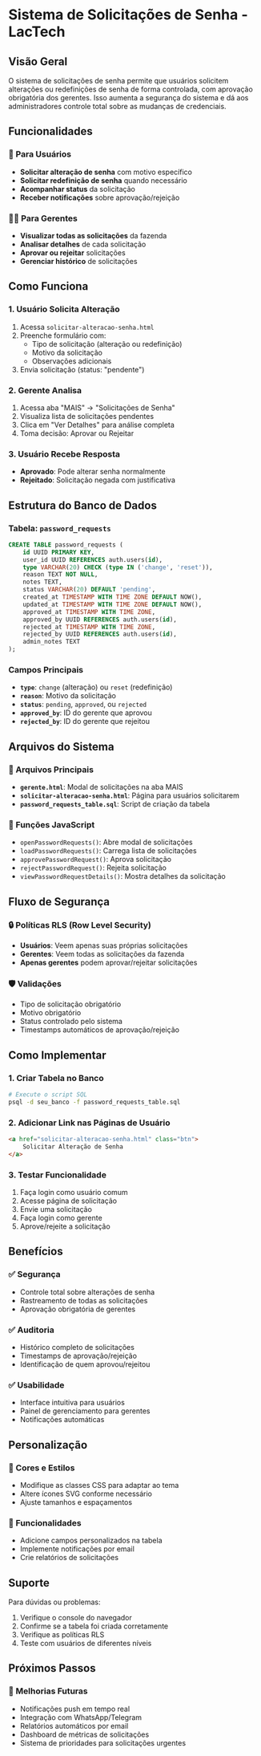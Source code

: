 # Sistema de Solicitações de Senha - LacTech

## Visão Geral

O sistema de solicitações de senha permite que usuários solicitem alterações ou redefinições de senha de forma controlada, com aprovação obrigatória dos gerentes. Isso aumenta a segurança do sistema e dá aos administradores controle total sobre as mudanças de credenciais.

## Funcionalidades

### 🔐 Para Usuários
- **Solicitar alteração de senha** com motivo específico
- **Solicitar redefinição de senha** quando necessário
- **Acompanhar status** da solicitação
- **Receber notificações** sobre aprovação/rejeição

### 👨‍💼 Para Gerentes
- **Visualizar todas as solicitações** da fazenda
- **Analisar detalhes** de cada solicitação
- **Aprovar ou rejeitar** solicitações
- **Gerenciar histórico** de solicitações

## Como Funciona

### 1. Usuário Solicita Alteração
1. Acessa `solicitar-alteracao-senha.html`
2. Preenche formulário com:
   - Tipo de solicitação (alteração ou redefinição)
   - Motivo da solicitação
   - Observações adicionais
3. Envia solicitação (status: "pendente")

### 2. Gerente Analisa
1. Acessa aba "MAIS" → "Solicitações de Senha"
2. Visualiza lista de solicitações pendentes
3. Clica em "Ver Detalhes" para análise completa
4. Toma decisão: Aprovar ou Rejeitar

### 3. Usuário Recebe Resposta
- **Aprovado**: Pode alterar senha normalmente
- **Rejeitado**: Solicitação negada com justificativa

## Estrutura do Banco de Dados

### Tabela: `password_requests`

```sql
CREATE TABLE password_requests (
    id UUID PRIMARY KEY,
    user_id UUID REFERENCES auth.users(id),
    type VARCHAR(20) CHECK (type IN ('change', 'reset')),
    reason TEXT NOT NULL,
    notes TEXT,
    status VARCHAR(20) DEFAULT 'pending',
    created_at TIMESTAMP WITH TIME ZONE DEFAULT NOW(),
    updated_at TIMESTAMP WITH TIME ZONE DEFAULT NOW(),
    approved_at TIMESTAMP WITH TIME ZONE,
    approved_by UUID REFERENCES auth.users(id),
    rejected_at TIMESTAMP WITH TIME ZONE,
    rejected_by UUID REFERENCES auth.users(id),
    admin_notes TEXT
);
```

### Campos Principais
- **`type`**: `change` (alteração) ou `reset` (redefinição)
- **`reason`**: Motivo da solicitação
- **`status`**: `pending`, `approved`, ou `rejected`
- **`approved_by`**: ID do gerente que aprovou
- **`rejected_by`**: ID do gerente que rejeitou

## Arquivos do Sistema

### 📁 Arquivos Principais
- **`gerente.html`**: Modal de solicitações na aba MAIS
- **`solicitar-alteracao-senha.html`**: Página para usuários solicitarem
- **`password_requests_table.sql`**: Script de criação da tabela

### 🔧 Funções JavaScript
- `openPasswordRequests()`: Abre modal de solicitações
- `loadPasswordRequests()`: Carrega lista de solicitações
- `approvePasswordRequest()`: Aprova solicitação
- `rejectPasswordRequest()`: Rejeita solicitação
- `viewPasswordRequestDetails()`: Mostra detalhes da solicitação

## Fluxo de Segurança

### 🔒 Políticas RLS (Row Level Security)
- **Usuários**: Veem apenas suas próprias solicitações
- **Gerentes**: Veem todas as solicitações da fazenda
- **Apenas gerentes** podem aprovar/rejeitar solicitações

### 🛡️ Validações
- Tipo de solicitação obrigatório
- Motivo obrigatório
- Status controlado pelo sistema
- Timestamps automáticos de aprovação/rejeição

## Como Implementar

### 1. Criar Tabela no Banco
```bash
# Execute o script SQL
psql -d seu_banco -f password_requests_table.sql
```

### 2. Adicionar Link nas Páginas de Usuário
```html
<a href="solicitar-alteracao-senha.html" class="btn">
    Solicitar Alteração de Senha
</a>
```

### 3. Testar Funcionalidade
1. Faça login como usuário comum
2. Acesse página de solicitação
3. Envie uma solicitação
4. Faça login como gerente
5. Aprove/rejeite a solicitação

## Benefícios

### ✅ Segurança
- Controle total sobre alterações de senha
- Rastreamento de todas as solicitações
- Aprovação obrigatória de gerentes

### ✅ Auditoria
- Histórico completo de solicitações
- Timestamps de aprovação/rejeição
- Identificação de quem aprovou/rejeitou

### ✅ Usabilidade
- Interface intuitiva para usuários
- Painel de gerenciamento para gerentes
- Notificações automáticas

## Personalização

### 🎨 Cores e Estilos
- Modifique as classes CSS para adaptar ao tema
- Altere ícones SVG conforme necessário
- Ajuste tamanhos e espaçamentos

### 🔧 Funcionalidades
- Adicione campos personalizados na tabela
- Implemente notificações por email
- Crie relatórios de solicitações

## Suporte

Para dúvidas ou problemas:
1. Verifique o console do navegador
2. Confirme se a tabela foi criada corretamente
3. Verifique as políticas RLS
4. Teste com usuários de diferentes níveis

## Próximos Passos

### 🚀 Melhorias Futuras
- Notificações push em tempo real
- Integração com WhatsApp/Telegram
- Relatórios automáticos por email
- Dashboard de métricas de solicitações
- Sistema de prioridades para solicitações urgentes
